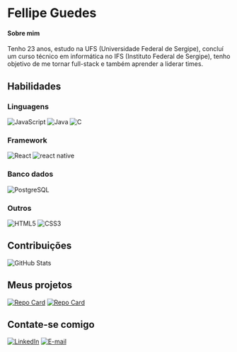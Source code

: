  # Fellipe Guedes
 
#### Sobre mim
Tenho 23 anos, estudo na UFS (Universidade Federal de Sergipe), concluí um curso técnico em informática no IFS (Instituto Federal de Sergipe), tenho objetivo de me tornar full-stack e também aprender a liderar times. 

## Habilidades
### Linguagens
  ![JavaScript](https://img.shields.io/badge/JavaScript-000?style=for-the-badge&logo=javascript)
  ![Java](https://img.shields.io/badge/Java-000?style=for-the-badge&logo=java)
  ![C](https://img.shields.io/badge/C-000?style=for-the-badge&logo=c)
  
  ### Framework
  
  ![React](https://img.shields.io/badge/React-000?style=for-the-badge&logo=react)
  <img aling="center" alt="react native" src="https://img.shields.io/badge/React_Native-20232A?style=for-the-badge&logo=react&logoColor=61DAFB">
  
  ### Banco dados
  ![PostgreSQL](https://img.shields.io/badge/PostgreSQL-000?style=for-the-badge&logo=postgresql)

  ### Outros
  ![HTML5](https://img.shields.io/badge/HTML5-000?style=for-the-badge&logo=html5)
  ![CSS3](https://img.shields.io/badge/CSS3-000?style=for-the-badge&logo=css3&logoColor=264CE4)

  ## Contribuições
  ![GitHub Stats](https://github-readme-stats.vercel.app/api?username=fnguedes&theme=transparent&bg_color=000&border_color=000&show_icons=true&icon_color=fff&title_color=d75413&text_color=d75413&hide_title=true&hide=stars)

## Meus projetos
 [![Repo Card](https://github-readme-stats.vercel.app/api/pin/?username=fnguedes&repo=AE&bg_color=000&border_color=000&show_icons=true&icon_color=fff&title_color=d75413&text_color=d75413)](https://github.com/fnguedes/AE)
 [![Repo Card](https://github-readme-stats.vercel.app/api/pin/?username=fnguedes&repo=Campo&bg_color=000&border_color=000&show_icons=true&icon_color=fff&title_color=d75413&text_color=d75413)](https://github.com/fnguedes/Campo)
## Contate-se comigo
[![LinkedIn](https://img.shields.io/badge/LinkedIn-000?style=for-the-badge&logo=linkedin&logoColor=0E76A8)](https://www.linkedin.com/in/fellipe-nascimento-guedes-/)
[![E-mail](https://img.shields.io/badge/-Email-000?style=for-the-badge&logo=microsoft-outlook&logoColor=007BFF)](mailto:fngprogrammer@hotmail.com)

